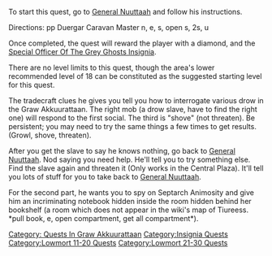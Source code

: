 To start this quest, go to [General
Nuuttaah](General_Nuuttaah "wikilink") and follow his instructions.

Directions: pp Duergar Caravan Master n, e, s, open s, 2s, u

Once completed, the quest will reward the player with a diamond, and the
[Special Officer Of The Grey Ghosts
Insignia](Special_Officer_Of_The_Grey_Ghosts_Insignia "wikilink").

There are no level limits to this quest, though the area's lower
recommended level of 18 can be constituted as the suggested starting
level for this quest.

The tradecraft clues he gives you tell you how to interrogate various
drow in the Graw Akkuurattaan. The right mob (a drow slave, have to find
the right one) will respond to the first social. The third is "shove"
(not threaten). Be persistent; you may need to try the same things a few
times to get results. (Growl, shove, threaten).

After you get the slave to say he knows nothing, go back to [General
Nuuttaah](General_Nuuttaah "wikilink"). Nod saying you need help. He'll
tell you to try something else. Find the slave again and threaten it
(Only works in the Central Plaza). It'll tell you lots of stuff for you
to take back to [General Nuuttaah](General_Nuuttaah "wikilink").

For the second part, he wants you to spy on Septarch Animosity and give
him an incriminating notebook hidden inside the room hidden behind her
bookshelf (a room which does not appear in the wiki's map of Tiureess.
\*pull book, e, open compartment, get all compartment\*).

[Category: Quests In Graw
Akkuurattaan](Category:_Quests_In_Graw_Akkuurattaan "wikilink")
[Category:Insignia Quests](Category:Insignia_Quests "wikilink")
[Category:Lowmort 11-20
Quests](Category:Lowmort_11-20_Quests "wikilink") [Category:Lowmort
21-30 Quests](Category:Lowmort_21-30_Quests "wikilink")

